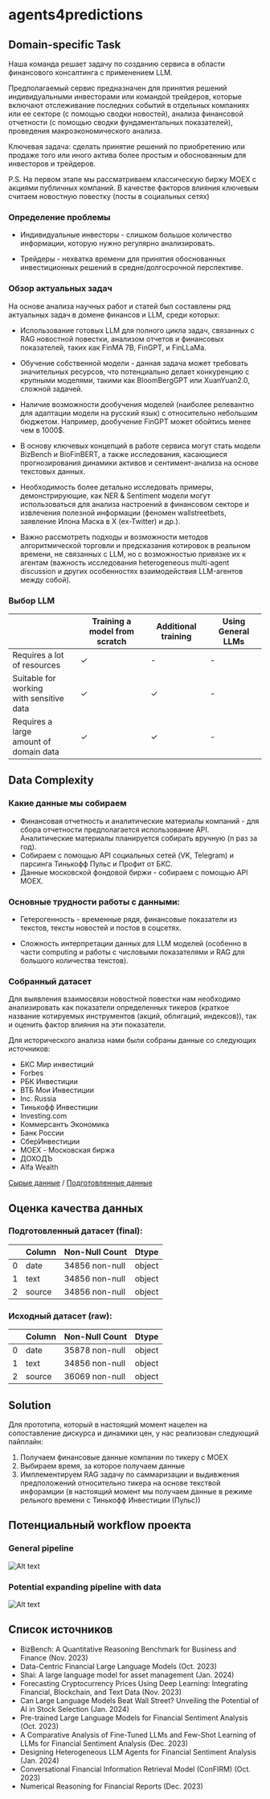 
# agents4predictions


## Domain-specific Task

Наша команда решает задачу по созданию сервиса в области финансового консалтинга с применением LLM.

Предполагаемый сервис предназначен для принятия решений индивидуальными инвесторами или командой трейдеров, которые включают отслеживание последних событий в отдельных компаниях или ее секторе (с помощью сводки новостей), анализа финансовой отчетности (с помощью сводки фундаментальных показателей), проведения макроэкономического анализа. 

Ключевая задача: сделать принятие решений по приобретению или продаже того или иного актива более простым и обоснованным для инвесторов и трейдеров.

P.S.
На первом этапе мы рассматриваем классическую биржу MOEX с акциями публичных компаний. 
В качестве факторов влияния ключевым считаем новостную повестку (посты в социальных сетях) 

### Определение проблемы
* Индивидуальные инвесторы - cлишком большое количество информации, которую нужно регулярно анализировать.

* Трейдеры - нехватка времени для принятия обоснованных инвестиционных решений в средне/долгосрочной перспективе.


### Обзор актуальных задач

На основе анализа научных работ и статей был составлены ряд актуальных задач в домене финансов и LLM, среди которых:

* Использование готовых LLM для полного цикла задач, связанных с RAG новостной повестки, анализом отчетов и финансовых показателей, таких как FinMA 7B, FinGPT, и FinLLaMa.

* Обучение собственной модели - данная задача может требовать значительных ресурсов, что потенциально делает конкуренцию с крупными моделями, такими как BloomBergGPT или XuanYuan2.0, сложной задачей.

* Наличие возможности дообучения моделей (наиболее релевантно для адаптации модели на русский язык) с относительно небольшим бюджетом. Например, дообучение FinGPT может обойтись менее чем в 1000$.

* В основу ключевых концепций в работе сервиса могут стать модели BizBench и BioFinBERT, а также исследования, касающиеся прогнозирования динамики активов и сентимент-анализа на основе текстовых данных.

* Необходимость более детально исследовать примеры, демонстрирующие, как NER & Sentiment модели могут использоваться для анализа настроений в финансовом секторе и извлечения полезной информации (феномен wallstreetbets, заявление Илона Маска в X (ex-Twitter) и др.).

* Важно рассмотреть подходы и возможности методов алгоритмической торговли и предсказания котировок в реальном времени, не связанных с LLM, но с возможностью привязке их к агентам (важность исследования heterogeneous multi-agent discussion и других особенностях взаимодействия LLM-агентов между собой).


### Выбор LLM


|  | Training a model from scratch| Additional training | Using General LLMs |
|-------------|-------------|-------------|-------------|
| Requires a lot of resources | ✓  | - |  - |
| Suitable for working <br> with sensitive data | ✓  |  ✓ |  - |
| Requires a large <br> amount of domain data | ✓ | ✓ | - |



## Data Complexity

### Какие данные мы собираем

* Финансовая отчетность и аналитические материалы компаний - для сбора отчетности предполагается использование API. Аналитические материалы планируется собирать вручную (n раз за год).
* Собираем с помощью API социальных сетей (VK, Telegram) и парсинга Тинькофф Пульс и Профит от БКС.
* Данные московской фондовой биржи - собираем с помощью API MOEX.

### Основные трудности работы с данными:
* Гетерогенность - временные рядя, финансовые показатели из текстов, тексты новостей и постов в соцсетях.

* Сложность интерпретации данных для LLM моделей (особенно в части computing и работы с числовыми показателями и RAG для большого количества текстов).

### Собранный датасет

Для выявления взаимосвязи новостной повестки нам необходимо анализировать как показатели определенных тикеров (краткое название котируемых инструментов (акций, облигаций, индексов)), так и оценить фактор влияния на эти показатели.

Для исторического анализа нами были собраны данные со следующих источников:

* БКС Мир инвестиций
* Forbes
* РБК Инвестиции
* ВТБ Мои Инвестиции
* Inc. Russia
* Тинькофф Инвестиции
* Investing.com
* Коммерсантъ Экономика
* Банк России
* СберИнвестиции
* MOEX - Московская биржа
* ДОХОДЪ
* Alfa Wealth


[Сырые данные](data/raw) / [Подготовленные данные](data/final) 


## Оценка качества данных

### Подготовленный датасет (final):

|  | Column| Non-Null Count | Dtype |
|---|--------|----------------|---------|
| 0 | date   | 34856 non-null  | object |
| 1 | text   | 34856 non-null  | object |
| 2 | source | 34856 non-null  | object |


### Исходный датасет (raw):
|  | Column | Non-Null Count | Dtype   |
|--|--------|----------------|---------|
| 0 | date  | 35878 non-null |  object |
| 1 | text  | 34856 non-null |  object |
| 2 | source | 36069 non-null | object |


## Solution

Для прототипа, который в настоящий момент нацелен на сопоставление дискурса и динамики цен, у нас реализован следующий пайплайн:
1. Получаем финансовые данные компании по тикеру с MOEX
2. Выбираем время, за которое получаем данные
3. Имплементируем RAG задачу по саммаризации и выдивжения предположений относительно тикера на основе текствой инфорамции (в настоящий момент мы получаем данные в режиме рельного времени с Тинькофф Инвестиции (Пульс))

## Потенциальный workflow проекта

### General pipeline
![Alt text](pictures/Domain.png)

### Potential expanding pipeline with data
![Alt text](pictures/Plans.jpg)



## Cписок источников

* BizBench: A Quantitative Reasoning Benchmark for Business and Finance (Nov. 2023)
* Data-Centric Financial Large Language Models (Oct. 2023)
* Shai: A large language model for asset management (Jan. 2024)
* Forecasting Cryptocurrency Prices Using Deep Learning: Integrating Financial, Blockchain, and Text Data (Nov. 2023)
* Can Large Language Models Beat Wall Street? Unveiling the Potential of AI in Stock Selection (Jan. 2024)
* Pre-trained Large Language Models for Financial Sentiment Analysis (Oct. 2023)
* A Comparative Analysis of Fine-Tuned LLMs and Few-Shot Learning of LLMs for Financial Sentiment Analysis (Dec. 2023)
* Designing Heterogeneous LLM Agents for Financial Sentiment Analysis (Jan. 2024)
* Conversational Financial Information Retrieval Model (ConFIRM) (Oct. 2023)
* Numerical Reasoning for Financial Reports (Dec. 2023)

